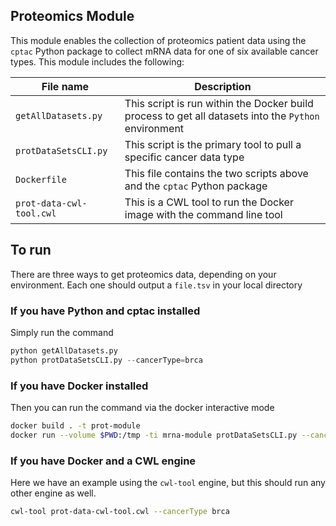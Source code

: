 ## Proteomics Module
This module enables the collection of proteomics patient data using the `cptac` Python package to collect mRNA data for one of six available cancer types. This module includes the following:

| File name| Description|
| --- | ---|
|`getAllDatasets.py`| This script is run within the Docker build process to get all datasets into the `Python` environment|
| `protDataSetsCLI.py`| This script is the primary tool to pull a specific cancer data type |
| `Dockerfile` | This file contains the two scripts above and the `cptac` Python package|
|`prot-data-cwl-tool.cwl`| This is a CWL tool to run the Docker image with the command line tool|


## To run
There are three ways to get proteomics data, depending on your environment. Each one should output a `file.tsv` in your local directory

### If you have Python and cptac installed
Simply run the command
``` python
python getAllDatasets.py
python protDataSetsCLI.py --cancerType=brca

```

### If you have Docker installed
Then you can run the command via the docker interactive mode

``` bash
docker build . -t prot-module
docker run --volume $PWD:/tmp -ti mrna-module protDataSetsCLI.py --cancerType=brca
```

### If you have Docker and a CWL engine
Here we have an example using the `cwl-tool` engine, but this should run any other engine as well.

``` bash
cwl-tool prot-data-cwl-tool.cwl --cancerType brca
```
